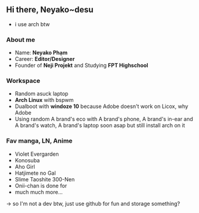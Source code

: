 ## Hi there, Neyako~desu
- i use arch btw

### About me
- Name: **Neyako Phạm**
- Career: **Editor/Designer**
- Founder of **Neji Projekt** and Studying **FPT Highschool**

### Workspace
- Random asuck laptop
- **Arch Linux** with bspwm
- Dualboot with **windoze 10** because Adobe doesn't work on Licox, why Adobe
- Using random A brand's eco with A brand's phone, A brand's in-ear and A brand's watch, A brand's laptop soon asap but still install arch on it

### Fav manga, LN, Anime
- Violet Evergarden
- Konosuba
- Aho Girl
- Hatjimete no Gal
- Slime Taoshite 300-Nen
- Onii-chan is done for
- much much more...


-> so I'm not a dev btw, just use github for fun and storage something?
